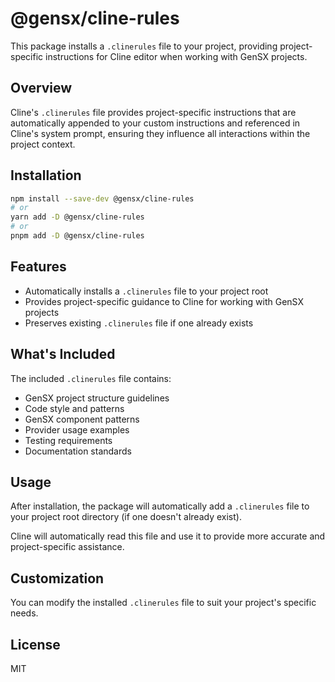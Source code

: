 # @gensx/cline-rules

This package installs a `.clinerules` file to your project, providing project-specific instructions for Cline editor when working with GenSX projects.

## Overview

Cline's `.clinerules` file provides project-specific instructions that are automatically appended to your custom instructions and referenced in Cline's system prompt, ensuring they influence all interactions within the project context.

## Installation

```bash
npm install --save-dev @gensx/cline-rules
# or
yarn add -D @gensx/cline-rules
# or
pnpm add -D @gensx/cline-rules
```

## Features

- Automatically installs a `.clinerules` file to your project root
- Provides project-specific guidance to Cline for working with GenSX projects
- Preserves existing `.clinerules` file if one already exists

## What's Included

The included `.clinerules` file contains:

- GenSX project structure guidelines
- Code style and patterns
- GenSX component patterns
- Provider usage examples
- Testing requirements
- Documentation standards

## Usage

After installation, the package will automatically add a `.clinerules` file to your project root directory (if one doesn't already exist).

Cline will automatically read this file and use it to provide more accurate and project-specific assistance.

## Customization

You can modify the installed `.clinerules` file to suit your project's specific needs.

## License

MIT
